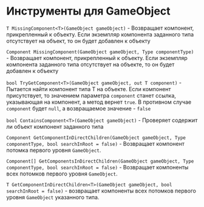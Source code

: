 # Инструменты для GameObject

`T MissingComponent<T>(GameObject gameObject)` - Возвращает компонент, прикрепленный к объекту. Если экземпляр компонента заданного типа отсутствует на объект, то он будет добавлен к объекту

`Component MissingComponent(GameObject gameObject, Type componentType)` - Возвращает компонент, прикрепленный к объекту. Если экземпляр компонента заданного типа отсутствует на объекте, то он будет добавлен к объекту

`bool TryGetComponent<T>(GameObject gameObject, out T component)` - Пытается найти компонент типа T на объекте. Если компонент присутствует, то значением параметра `component` станет ссылка, указывающая на компонент, а метод вернет `true`. В противном случае `component` будет `null`, а возвращаемое значение - `false`

`bool ContainsComponent<T>(GameObject gameObject)` - Проверяет содержит ли объект компонент заданного типа

`Component GetComponentInDirectChildren(GameObject gameObject, Type componentType, bool searchInRoot = false)` - Возвращает компонент потомка первого уровня `GameObject`.

`Component[] GetComponentsInDirectChildren(GameObject gameObject, Type componentType, bool searchInRoot = false)` - Возвращает компоненты всех потомков первого уровня `GameObject`.

`T GetComponentInDirectChildren<T>(GameObject gameObject, bool searchInRoot = false)` - возвращает компоненты всех потомков первого уровня `GameObject` указанного типа.
